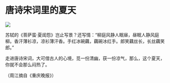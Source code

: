 # 唐诗宋词里的夏天

![](http://www.yilinzazhi.com/images/yili/yili201314/yili20131463-1-l.jpg)

苏轼的《菩萨蛮·夏闺怨》岂止写景？还写情：“柳庭风静人眠昼，昼眠人静风庭柳。香汗薄衫凉，凉衫薄汗香。手红冰碗藕，藕碗冰红手。郎笑藕丝长，长丝藕笑郎。” 

走进唐诗宋词，大可借古人的心境，觅一份清幽，获一份凉气，那么，这个夏天，你就不会那么闷热了。 

（周江摘自《重庆晚报》）